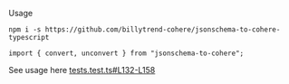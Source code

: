 Usage

```npm i -s https://github.com/billytrend-cohere/jsonschema-to-cohere-typescript```

```import { convert, unconvert } from "jsonschema-to-cohere";```

See usage here [tests.test.ts#L132-L158](tests.test.ts#L132-L158)
